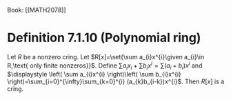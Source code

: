 Book: [[MATH2078]]
# Definition 7.1.10 (Polynomial ring)
Let $R$ be a nonzero cring.
Let $R[x]=\set{\sum a_{i}x^{i}\given a_{i}\in R,\text{ only finite nonzeros}}$.
Define $\sum a_{i}x_{i}+\sum b_{i}x^{i}=\sum (a_{i}+b_{i})x^{i}$
and $\displaystyle \left( \sum a_{i}x^{i} \right)\left( \sum b_{i}x^{i} \right)=\sum_{i=0}^{\infty}\sum_{k=0}^{i} (a_{k}b_{i-k})x^{i}$.
Then $R[x]$ is a cring.